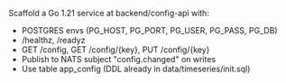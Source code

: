 Scaffold a Go 1.21 service at backend/config-api with:
- POSTGRES envs (PG_HOST, PG_PORT, PG_USER, PG_PASS, PG_DB)
- /healthz, /readyz
- GET /config, GET /config/{key}, PUT /config/{key}
- Publish to NATS subject "config.changed" on writes
- Use table app_config (DDL already in data/timeseries/init.sql)
